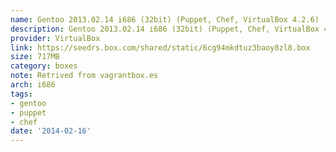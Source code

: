 ```yaml
---
name: Gentoo 2013.02.14 i686 (32bit) (Puppet, Chef, VirtualBox 4.2.6)
description: Gentoo 2013.02.14 i686 (32bit) (Puppet, Chef, VirtualBox 4.2.6)
provider: VirtualBox
link: https://seedrs.box.com/shared/static/6cg94mkdtuz3baoy8zl8.box
size: 717MB
category: boxes
note: Retrived from vagrantbox.es
arch: i686
tags:
- gentoo
- puppet
- chef
date: '2014-02-16'
---
```

